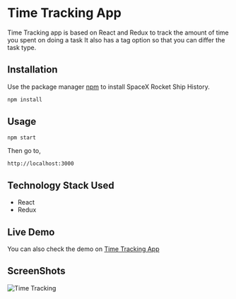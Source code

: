 # Time Tracking App
Time Tracking app is based on React and Redux to track the amount of time you spent on doing a task It also has a tag option so that you can differ the task type.
## Installation

Use the package manager [npm](https://www.npmjs.com) to install SpaceX Rocket Ship History.

```bash
npm install
```

## Usage

```
npm start
```
Then go to, 

```
http://localhost:3000
``` 

## Technology Stack Used
 * React
 * Redux

## Live Demo
You can also check the demo on [Time Tracking App](https://time-tracking-app-react.netlify.app)

## ScreenShots
![Time Tracking](https://github.com/killcodeX/spaceXhistory/blob/master/public/screen.png)